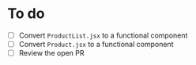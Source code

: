 # To do
- [ ] Convert `ProductList.jsx` to a functional component
- [ ] Convert `Product.jsx` to a functional component
- [ ] Review the open PR